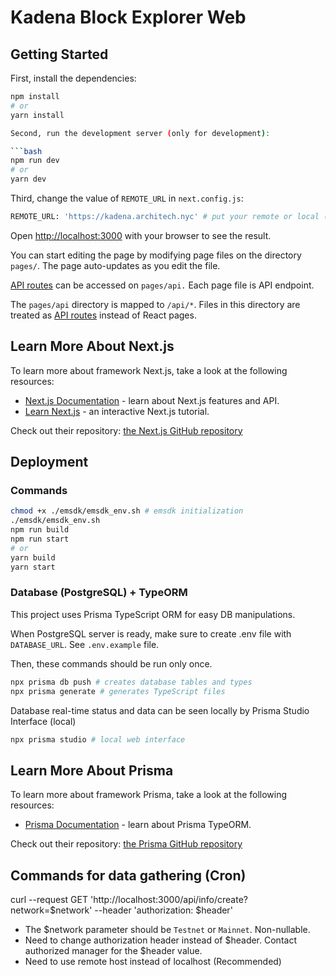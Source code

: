 # Kadena Block Explorer Web

## Getting Started

First, install the dependencies:
```bash
npm install
# or
yarn install

Second, run the development server (only for development):

```bash
npm run dev
# or
yarn dev
```

Third, change the value of `REMOTE_URL` in `next.config.js`:

```bash
REMOTE_URL: 'https://kadena.architech.nyc' # put your remote or local (for dev) host URL
```

Open [http://localhost:3000](http://localhost:3000) with your browser to see the result.

You can start editing the page by modifying page files on the directory `pages/`. The page auto-updates as you edit the file.

[API routes](https://nextjs.org/docs/api-routes/introduction) can be accessed on `pages/api.` Each page file is API endpoint.

The `pages/api` directory is mapped to `/api/*`. Files in this directory are treated as [API routes](https://nextjs.org/docs/api-routes/introduction) instead of React pages.

## Learn More About Next.js

To learn more about framework Next.js, take a look at the following resources:

- [Next.js Documentation](https://nextjs.org/docs) - learn about Next.js features and API.
- [Learn Next.js](https://nextjs.org/learn) - an interactive Next.js tutorial.

Check out their repository: [the Next.js GitHub repository](https://github.com/vercel/next.js/)

## Deployment

### Commands

```bash
chmod +x ./emsdk/emsdk_env.sh # emsdk initialization
./emsdk/emsdk_env.sh
npm run build
npm run start
# or
yarn build
yarn start
```

### Database (PostgreSQL) + TypeORM

This project uses Prisma TypeScript ORM for easy DB manipulations. 

When PostgreSQL server is ready, make sure to create .env file with `DATABASE_URL`. See `.env.example` file.

Then, these commands should be run only once.

```bash
npx prisma db push # creates database tables and types
npx prisma generate # generates TypeScript files
```

Database real-time status and data can be seen locally by Prisma Studio Interface (local) 

```bash
npx prisma studio # local web interface
```

## Learn More About Prisma

To learn more about framework Prisma, take a look at the following resources:

- [Prisma Documentation](https://www.prisma.io/) - learn about Prisma TypeORM.

Check out their repository: [the Prisma GitHub repository](https://github.com/prisma)


## Commands for data gathering (Cron)

curl --request GET 'http://localhost:3000/api/info/create?network=$network' --header 'authorization: $header'

- The $network parameter should be `Testnet` or `Mainnet`. Non-nullable.
- Need to change authorization header instead of $header. Contact authorized manager for the $header value.
- Need to use remote host instead of localhost (Recommended)
